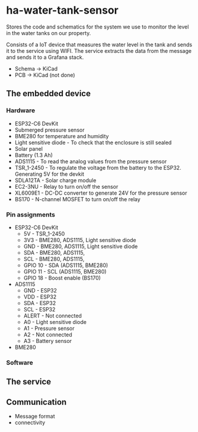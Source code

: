 # ha-water-tank-sensor

Stores the code and schematics for the system we use to monitor the level in the water tanks on our
property.

Consists of a IoT device that measures the water level in the tank and sends it to the service
using WIFI. The service extracts the data from the message and sends it to a Grafana stack.

* Schema -> KiCad
* PCB -> KiCad (not done)

## The embedded device

### Hardware

* ESP32-C6 DevKit
* Submerged pressure sensor
* BME280 for temperature and humidity
* Light sensitive diode - To check that the enclosure is still sealed
* Solar panel
* Battery (1.3 Ah)
* ADS1115 - To read the analog values from the pressure sensor
* TSR_1-2450 - To regulate the voltage from the battery to the ESP32. Generating 5V for the devkit
* SDLA12TA - Solar charge module
* EC2-3NU - Relay to turn on/off the sensor
* XL6009E1 - DC-DC converter to generate 24V for the pressure sensor
* BS170 - N-channel MOSFET to turn on/off the relay

### Pin assignments

* ESP32-C6 DevKit
  * 5V - TSR_1-2450
  * 3V3 - BME280, ADS1115, Light sensitive diode
  * GND - BME280, ADS1115, Light sensitive diode
  * SDA - BME280, ADS1115,
  * SCL - BME280, ADS1115,
  * GPIO 10 - SDA (ADS1115, BME280)
  * GPIO 11 - SCL (ADS1115, BME280)
  * GPIO 18 - Boost enable (BS170)
* ADS1115
  * GND - ESP32
  * VDD - ESP32
  * SDA - ESP32
  * SCL - ESP32
  * ALERT - Not connected
  * A0 - Light sensitive diode
  * A1 - Pressure sensor
  * A2 - Not connected
  * A3 - Battery sensor
* BME280

### Software

## The service

## Communication

* Message format
* connectivity
